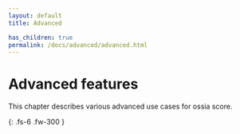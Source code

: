 ```yaml
---
layout: default
title: Advanced

has_children: true
permalink: /docs/advanced/advanced.html
---
```


# Advanced features

This chapter describes various advanced use cases for ossia score.

{: .fs-6 .fw-300 }
